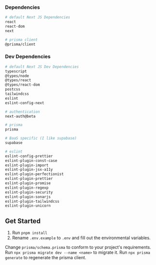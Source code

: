 ### Dependencies

```bash
# default Next JS Dependencies
react
react-dom
next

# prisma client
@prisma/client
```

### Dev Dependencies

```bash
# default Next JS Dev Dependencies
typescript
@types/node
@types/react
@types/react-dom
postcss
tailwindcss
eslint
eslint-config-next

# authentication
next-auth@beta

# prisma
prisma

# BaaS specific (I like supabase)
supabase

# eslint
eslint-config-prettier
eslint-plugin-const-case
eslint-plugin-import
eslint-plugin-jsx-a11y
eslint-plugin-perfectionist
eslint-plugin-prettier
eslint-plugin-promise
eslint-plugin-regexp
eslint-plugin-security
eslint-plugin-sonarjs
eslint-plugin-tailwindcss
eslint-plugin-unicorn
```

## Get Started

1. Run `pnpm install`
1. Rename `.env.example` to `.env` and fill out the environmental variables.

Change `prisma/schema.prisma` to conform to your project's requirements.
Run `npx prisma migrate dev --name <name>` to migrate it.
Run `npx prisma generate` to regenerate the prisma client.
